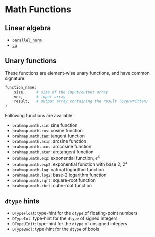 # Math Functions

## Linear algebra

- [`parallel_norm`](parallel_norm.md)
- [`cg`](cg.md)

## Unary functions

These functions are element-wise unary functions, and have common signature:

```python
function_name(
    size,     # size of the input/output array
    vec,      # input array
    result,   # output array containing the result (overwritten)
)
```

Following functions are available:

- `brahmap.math.sin`: sine function
- `brahmap.math.cos`: cosine function
- `brahmap.math.tan`: tangent function
- `brahmap.math.asin`: arcsine function
- `brahmap.math.acos`: arccosine function
- `brahmap.math.atan`: arctangent function
- `brahmap.math.exp`: exponential function, $e^x$
- `brahmap.math.exp2`: exponential function with base 2, $2^x$
- `brahmap.math.log`: natural logarithm function
- `brahmap.math.log2`: base-2 logarithm function
- `brahmap.math.sqrt`: square-root function
- `brahmap.math.cbrt`: cube-root function

## `dtype` hints

- `DTypeFloat`: type-hint for the `dtype` of floating-point numbers
- `DTypeInt`: type-hint for the `dtype` of signed integers
- `DTypeUInit`: type-hint for the `dtype` of unsigned integers
- `DTypeBool`: type-hint for the `dtype` of bools
